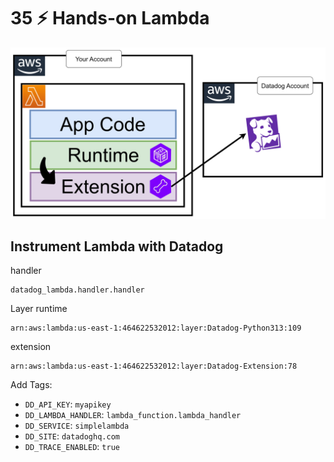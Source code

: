 # 35 ⚡ Hands-on Lambda

![](../imgs/4cc48aa363fb4fc483613ca8cb9f0f46.png)



## Instrument Lambda with Datadog

handler

```
datadog_lambda.handler.handler
```

Layer
runtime
```
arn:aws:lambda:us-east-1:464622532012:layer:Datadog-Python313:109
```

extension
```
arn:aws:lambda:us-east-1:464622532012:layer:Datadog-Extension:78
```

Add Tags:
* `DD_API_KEY`: `myapikey`
* `DD_LAMBDA_HANDLER`: `lambda_function.lambda_handler`
* `DD_SERVICE`: `simplelambda`
* `DD_SITE`: `datadoghq.com`
* `DD_TRACE_ENABLED`: `true`


